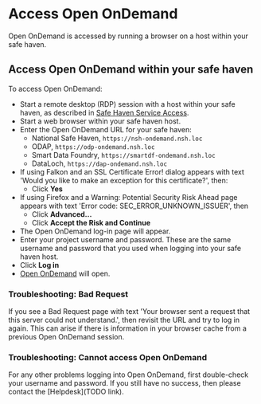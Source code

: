 # Access Open OnDemand

Open OnDemand is accessed by running a browser on a host within your safe haven.

## Access Open OnDemand within your safe haven

To access Open OnDemand:

* Start a remote desktop (RDP) session with a host within your safe haven, as described in [Safe Haven Service Access](../../safe-haven-access/).
* Start a web browser within your safe haven host.
* Enter the Open OnDemand URL for your safe haven:
    * National Safe Haven, `https://nsh-ondemand.nsh.loc`
    * ODAP, `https://odp-ondemand.nsh.loc`
    * Smart Data Foundry, `https://smartdf-ondemand.nsh.loc`
    * DataLoch, `https://dap-ondemand.nsh.loc`
* If using Falkon and an SSL Certificate Error! dialog appears with text 'Would you like to make an exception for this certificate?', then:
    * Click **Yes**
* If using Firefox and a Warning: Potential Security Risk Ahead page appears with text 'Error code: SEC_ERROR_UNKNOWN_ISSUER', then
    * Click **Advanced...**
    * Click **Accept the Risk and Continue**
* The Open OnDemand log-in page will appear.
* Enter your project username and password. These are the same username and password that you used when logging into your safe haven host.
* Click **Log in**
* [Open OnDemand](./portal.md) will open.

### Troubleshooting: Bad Request

If you see a Bad Request page with text 'Your browser sent a request that this server could not understand.', then revisit the URL and try to log in again. This can arise if there is information in your browser cache from a previous Open OnDemand session.

### Troubleshooting: Cannot access Open OnDemand

For any other problems logging into Open OnDemand, first double-check your username and password. If you still have no success, then please contact the [Helpdesk](TODO link).
